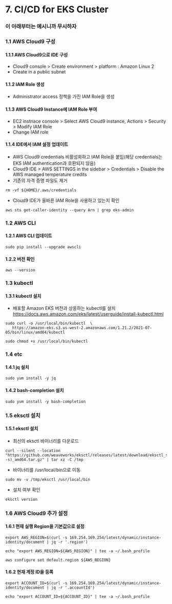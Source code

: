 # 7. CI/CD for EKS Cluster



### 이 아래부터는 예시니까 무시하자 


### 1.1 AWS Cloud9 구성
#### 1.1.1 AWS Cloud9으로 IDE 구성
- Cloud9 console > Create environment > platform : Amazon Linux 2
- Create in a public subnet

#### 1.1.2 IAM Role 생성
- Administrator access 정책을 가진 IAM Role을 생성

#### 1.1.3 AWS Cloud9 Instance에 IAM Role 부여
- EC2 instnace console > Select AWS Cloud9 instance, Actions > Security > Modify IAM Role
- Change IAM role

#### 1.1.4 IDE에서 IAM 설정 업데이트
- AWS Cloud9 credentials 비활성화하고 IAM Role을 붙임(해당 credentials는 EKS IAM authentication과 호환되지 않음)
- Cloud9 IDE > AWS SETTINGS in the sidebar > Credentials > Disable the AWS managed temperature credits 
- 기존의 자격 증명 파일도 제거
```
rm -vf ${HOME}/.aws/credentials
```
- Cloud9 IDE가 올바른 IAM Role을 사용하고 있는지 확인
```
aws sts get-caller-identity --query Arn | grep eks-admin
```

### 1.2 AWS CLI
#### 1.2.1 AWS CLI 업데이트
```
sudo pip install --upgrade awscli
```
#### 1.2.2 버전 확인
```
aws --version
```

### 1.3 kubectl
#### 1.3.1 kubectl 설치
- 배포할 Amazon EKS 버전과 상응하는 kubectl를 설치
  https://docs.aws.amazon.com/eks/latest/userguide/install-kubectl.html
```
sudo curl -o /usr/local/bin/kubectl  \
   https://amazon-eks.s3.us-west-2.amazonaws.com/1.21.2/2021-07-05/bin/linux/amd64/kubectl
```
```
sudo chmod +x /usr/local/bin/kubectl
```

### 1.4 etc
#### 1.4.1 jq 설치
```
sudo yum install -y jq
```
#### 1.4.2 bash-completion 설치
```
sudo yum install -y bash-completion
```

### 1.5 eksctl 설치
#### 1.5.1 eksctl 설치
- 최신의 eksctl 바이너리를 다운로드
```
curl --silent --location "https://github.com/weaveworks/eksctl/releases/latest/download/eksctl_$(uname -s)_amd64.tar.gz" | tar xz -C /tmp
```
- 바이너리를 /usr/local/bin으로 이동
```
sudo mv -v /tmp/eksctl /usr/local/bin
```
- 설치 여부 확인
```
eksctl version
```

### 1.6 AWS Cloud9 추가 설정
#### 1.6.1 현재 실행 Region을 기본값으로 설정
```
export AWS_REGION=$(curl -s 169.254.169.254/latest/dynamic/instance-identity/document | jq -r '.region')

echo "export AWS_REGION=${AWS_REGION}" | tee -a ~/.bash_profile
    
aws configure set default.region ${AWS_REGION}
```
#### 1.6.2 현재 계정 ID을 등록
```
export ACCOUNT_ID=$(curl -s 169.254.169.254/latest/dynamic/instance-identity/document | jq -r '.accountId')

echo "export ACCOUNT_ID=${ACCOUNT_ID}" | tee -a ~/.bash_profile
```
